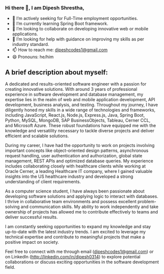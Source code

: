 ### Hi there 👋, I am Dipesh Shrestha,

<!--
**dipeshshresthaofficial/dipeshshresthaofficial** is a ✨ _special_ ✨ repository because its `README.md` (this file) appears on your GitHub profile. -->

- 🔭 I’m actively seeking for Full-Time employment opportunities.
- 🌱 I’m currently learning Spring Boot framework.
- 👯 I’m looking to collaborate on developing innovative web or mobile applications.
- 🤔 I’m looking for help with guidance on improving my skills as per industry standard.
- 📫 How to reach me: dipeshcodes1@gmail.com
- 😄 Pronouns: he/him

## A brief description about myself:
A dedicated and results-oriented software engineer with a passion for creating innovative solutions. 
With around 3 years of professional experience in software development and database management, my expertise lies in the realm of web and mobile application development, API development, business analysis, and testing. Throughout my journey, I have diligently honed my skills in a wide range of technologies and frameworks, including JavaScript, React.js, Node.js, Express.js, Java, Spring Boot, Python, MySQL, MongoDB, SAP BusinessObjects, Tableau, Cerner CCL, and Microsoft Azure. These robust foundations have equipped me with the knowledge and versatility necessary to tackle diverse projects and deliver efficient and scalable solutions.

During my career, I have had the opportunity to work on projects involving important concepts like object-oriented design patterns, asynchronous request handling, user authentication and authorization, global state management, REST APIs and optimized database queries. My experience includes collaborating closely with healthcare clients while working at Oracle Cerner, a leading Healthcare IT company, where I gained valuable insights into the US healthcare industry and developed a strong understanding of client requirements.

As a computer science student, I have always been passionate about developing software solutions and applying logic to interact with databases. I thrive in collaborative team environments and possess excellent problem-solving and communication skills. My ability to work independently and take ownership of projects has allowed me to contribute effectively to teams and deliver successful results.

I am constantly seeking opportunities to expand my knowledge and stay up-to-date with the latest industry trends. I am excited to leverage my technical expertise and contribute to meaningful projects that make a positive impact on society.

Feel free to connect with me through email (dipeshcodes1@gmail.com) or on LinkedIn (http://linkedin.com/in/dipesh0314) to explore potential collaborations or discuss exciting opportunities in the software development field.
